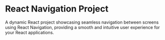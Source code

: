 # React Navigation Project

A dynamic React project showcasing seamless navigation between screens using React Navigation, providing a smooth and intuitive user experience for your React applications.

